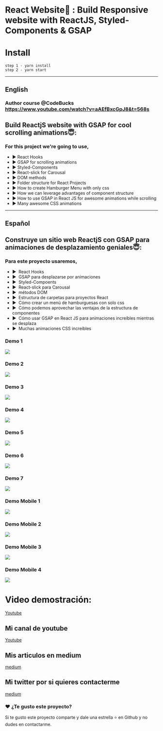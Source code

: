 <p align="center">
    <h1>React Website🤩 : Build Responsive website with ReactJS, Styled-Components & GSAP</h1>
</p>

# Install
```
step 1 - yarn install
step 2 - yarn start  
```
-----------------------------------------
## English
### Author course @CodeBucks https://www.youtube.com/watch?v=aAEfBxcGpJ8&t=568s

## Build ReactjS website with GSAP for cool scrolling animations😇:

### For this project we're going to use,
* ▶️ React Hooks
* ▶️ GSAP for scrolling animations
* ▶️ Styled-Components
* ▶️ React-slick for Carousal 
* ▶️ DOM methods
* ▶️ Folder structure for React Projects
* ▶️ How to create Hamburger Menu with only css
* ▶️ How we can leverage advantages of component structure
* ▶️ How to use GSAP in React JS for awesome animations while scrolling
* ▶️ Many awesome CSS animations 


-----------------------------------------
## Español
## Construye un sitio web ReactjS con GSAP para animaciones de desplazamiento geniales😇:

### Para este proyecto usaremos,
* ▶ ️ React Hooks
* ▶ ️ GSAP para desplazarse por animaciones
* ▶ ️ Styled-Compoents
* ▶ ️ React-slick para Carousal
* ▶ ️ métodos DOM
* ▶ ️ Estructura de carpetas para proyectos React
* ▶ ️ Cómo crear un menú de hamburguesas con solo css
* ▶ ️ Cómo podemos aprovechar las ventajas de la estructura de componentes
* ▶ ️ Cómo usar GSAP en React JS para animaciones increíbles mientras se desplaza
* ▶ ️ Muchas animaciones CSS increíbles 

### Demo 1

<img src="src/assets/01-miniatura-desktop.png" />

### Demo 2

<img src="src/assets/02-miniatura-desktop.png" />

### Demo 3

<img src="src/assets/03-miniatura-desktop.png" />

### Demo 4

<img src="04-miniatura-desktop.png" />

### Demo 5

<img src="src/assets/05-miniatura-desktop.png" />

### Demo 6

<img src="src/assets/06-miniatura-desktop.png" />

### Demo 7

<img src="src/assets/07-miniatura-desktop.png" />


### Demo Mobile 1

<img src="src/assets/01-miniatura-mobile.png" />

### Demo Mobile 2

<img src="src/assets/02-miniatura-mobile.png" />

### Demo Mobile 3

<img src="src/assets/03-miniatura-mobile.png" />

### Demo Mobile 4

<img src="src/assets/04-miniatura-mobile.png" />

# Video demostración:
[Youtube](https://www.youtube.com/watch?v=Bgb82cCue1g)



## Mi canal de youtube 

[Youtube](https://www.youtube.com/channel/UCQsrs_h91Q-baLx-n_rcdNg)

## Mis articulos en medium
[medium](https://devjaime.medium.com/)


## Mi twitter por si quieres contacterme
[medium](https://twitter.com/HsJhernandez)

### :heart: ¿Te gusto este proyecto?

Si te gusto este proyecto comparte y dale una estrella :star: en Github y no dudes en contactarme.